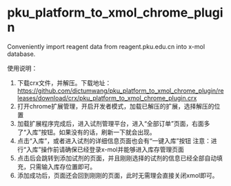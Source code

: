 # pku_platform_to_xmol_chrome_plugin
Conveniently import reagent data from reagent.pku.edu.cn into x-mol database.

使用说明：
1. 下载crx文件，并解压。下载地址：https://github.com/dictumwang/pku_platform_to_xmol_chrome_plugin/releases/download/crx/pku_platform_to_xmol_chrome_plugin.crx
2. 打开chrome扩展管理，开启开发者模式，加载已解压的扩展，选择解压的位置
3. 加载扩展程序完成后，进入试剂管理平台，进入“全部订单”页面，右面多了“入库”按钮。如果没有的话，刷新一下就会出现。
4. 点击“入库”，或者进入试剂的详细信息页面也会有“一键入库”按钮
注意：进行“入库”操作前请确保已经登录x-mol并能够进入库存管理页面
5. 点击后会跳转到添加试剂的页面，并且刚刚选择的试剂的信息已经全部自动填充，只需输入库存位置即可。
6. 添加成功后，页面还会回到刚刚的页面，此时无需理会直接关闭xmol即可。
